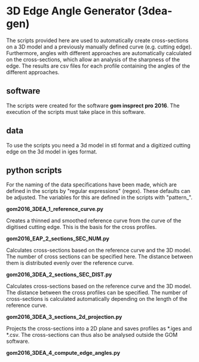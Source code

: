 # 3D Edge Angle Generator (3dea-gen)

The scripts provided here are used to automatically create cross-sections on a 3D model and a previously manually defined curve (e.g. cutting edge). Furthermore, angles with different approaches are automatically calculated on the cross-sections, which allow an analysis of the sharpness of the edge. The results are csv files for each profile containing the angles of the different approaches.

## software

The scripts were created for the software **gom insprect pro 2016**. The execution of the scripts must take place in this software.

## data

To use the scripts you need a 3d model in stl format and a digitized cutting edge on the 3d model in iges format.

## python scripts

For the naming of the data specifications have been made, which are defined in the scripts by "regular expressions" (regex). These defaults can be adjusted. The variables for this are defined in the scripts with "pattern_". 

**gom2016_3DEA_1_reference_curve.py**

Creates a thinned and smoothed reference curve from the curve of the digitised cutting edge. This is the basis for the cross profiles.

**gom2016_EAP_2_sections_SEC_NUM.py**

Calculates cross-sections based on the reference curve and the 3D model. 
The number of cross sections can be specified here. The distance between them is distributed evenly over the reference curve. 

**gom2016_3DEA_2_sections_SEC_DIST.py**

Calculates cross-sections based on the reference curve and the 3D model. The distance between the cross profiles can be specified. The number of cross-sections is calculated automatically depending on the length of the reference curve.

**gom2016_3DEA_3_sections_2d_projection.py**

Projects the cross-sections into a 2D plane and saves profiles as *.iges and *.csv. The cross-sections can thus also be analysed outside the GOM software.

**gom2016_3DEA_4_compute_edge_angles.py**

